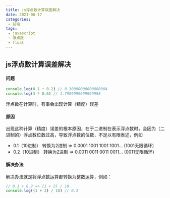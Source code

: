```yaml
--- 
title: js浮点数计算误差解决
date: 2021-06-17
categories: 
 - 前端
tags: 
 - javascript
 - 浮点数
 - float
---
```


## js浮点数计算误差解决

#### 问题

```js
console.log(0.1 + 0.2) // 0.30000000000000004
console.log(3 * 0.6) // 1.7999999999999998
```
浮点数在计算时，有事会出现计算（精度）误差

#### 原因

出现这种计算（精度）误差的根本原因，在于二进制在表示浮点数时，会因为（二进制的）浮点数位数过高，导致浮点数的位数，不足以有限表述，例如<br >

* 0.1（10进制）
    转换为2进制 => 0.0001 1001 1001 1001... (1001无限循环)
* 0.2（10进制）
    转换为2进制 => 0.0011 0011 0011 0011... (0011无限循环)

#### 解决办法

解决办法就是将浮点数运算都转换为整数运算，例如：

``` js
// 0.1 + 0.2 => (1 + 2) / 10
console.log((1 + 2) / 10) // 0.3



```